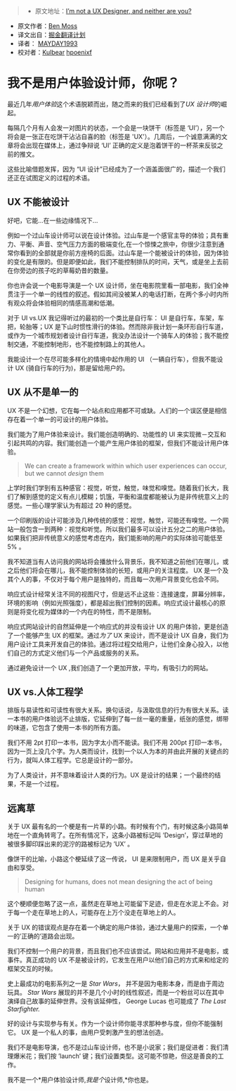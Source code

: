 > * 原文地址：[I’m not a UX Designer, and neither are you?](http://www.webdesignerdepot.com/2016/08/im-not-a-ux-designer-and-neither-are-you/)
* 原文作者：[Ben Moss](http://www.webdesignerdepot.com/author/Ben-Moss/)
* 译文出自：[掘金翻译计划](https://github.com/xitu/gold-miner)
* 译者： [MAYDAY1993](https://github.com/MAYDAY1993)
* 校对者：[Kulbear](https://github.com/Kulbear)  [hpoenixf](https://github.com/hpoenixf) 

# 我不是用户体验设计师，你呢？

最近几年*用户体验*这个术语脱颖而出，随之而来的我们已经看到了*UX 设计师*的崛起。

每隔几个月有人会发一对图片的状态，一个会是一块饼干（标签是 ‘UI’），另一个将会是一张正在吃饼干沾沾自喜的脸（标签是 'UX'）。几周后，一个诚意满满的文章将会出现在媒体上，通过争辩说 ‘UI’ 正确的定义是泡着饼干的一杯茶来反驳之前的推文。

这些比喻借题发挥，因为 “UI 设计”已经成为了一个涵盖面很广的，描述一个我们还正在试图定义的过程的术语。

## UX 不能被设计

好吧，它能...在一些边缘情况下...

例如一个过山车设计师可以说在设计体验。过山车是一个感官主导的体验；具有重力、平衡、声音、空气压力方面的极端变化,在一个惊悚之旅中，你很少注意到通常你看到的全部就是你前方座椅的后面。过山车是一个能被设计的体验，因为体验的变化是有限的。但是即便如此，我们不能控制排队的时间，天气，或是坐上去前在你旁边的孩子吃的草莓奶昔的数量。

你也许会说一个电影导演是一个 UX 设计师，坐在电影院里看一部电影，我们全神贯注于一个单一的线性的叙述。假如其间没被某人的电话打断，在两个多小时内所有观众将会体验相同的情感高潮和低潮。

对于 UI vs.UX 我记得听过的最初的一个类比是自行车： UI 是自行车，车架，车把，轮胎等；UX 是下山时惯性滑行的体验。然而除非我计划一条环形自行车道，或作为一个城市规划者设计自行车道，我没办法设计一个骑车人的体验；我不能控制交通，不能控制地形，也不能控制路上的其他人。

我能设计一个在尽可能多样化的情境中起作用的 UI （一辆自行车），但我不能设计 UX (骑自行车的行为)，那是留给用户的。

## UX 从不是单一的

 UX 不是一个幻想，它在每一个站点和应用都不可或缺。人们的一个误区便是相信存在着一个单一的可设计的用户体验。

我们能为了用户体验来设计。我们能创造明确的、功能性的 UI 来实现微－交互和引起共鸣的内容。我们能创造一个能产生用户体验的框架，但我们不能设计用户体验。
> We can create a framework within which user experiences can occur, but we cannot *design* them

上学时我们学到有五种感官：视觉，听觉，触觉，味觉和嗅觉。随着我们长大，我们了解到感觉的定义有点儿模糊；饥饿，平衡和温度都能被认为是非传统意义上的感觉。一些心理学家认为有超过 20 种的感觉。

一个印刷版的设计可能涉及几种传统的感觉：视觉，触觉，可能还有嗅觉。一个网站一般包含一到两种：视觉和听觉。所以我们最多可以设计五分之二的用户体验。如果我们把非传统意义的感觉考虑在内，我们能影响的用户的实际体验可能低至 5% 。

我不知道当有人访问我的网站将会播放什么背景乐，我不知道之前他们在哪儿，或之后他们将会在哪儿，我不能控制体验的长短，或用户的关注程度。 UX 是一个及其个人的事，不仅对于每个用户是独特的，而且每一次用户背景变化也会不同。

响应式设计经常关注不同的视图尺寸，但是远不止这些：连接速度，屏幕分辨率，环境的影响（例如光照强度），都是超出我们控制的因素。响应式设计最核心的原则是将变化视为媒体的一个内在的特性，而不是限制。

响应式网站设计的自然延伸是一个响应式的并没有设计 UX 的用户体验，更是创造了一个能够产生 UX 的框架。通过*为了* UX 来设计，而不是设计 UX 自身，我们为用户设计工具来开发自己的体验。通过将过程交给用户，让他们全身心投入，以他们自己的方式定义他们与一个产品或服务的关系。

通过避免设计一个 UX ,我们创造了一个更加开放，平均，有吸引力的网站。

## UX vs.人体工程学
排版与易读性和可读性有很大关系。换句话说，与汲取信息的行为有很大关系。读一本书的用户体验远不止排版，它延伸到了每一丝一毫的重量，纸张的感觉，绑带的味道，它包含了使用一本书的所有方面。

我们不用 2pt 打印一本书，因为字太小而不能读。我们不用 200pt 打印一本书，因为一页上没几个字。为人类而设计，找到一个以人为本的并由此开展的关键点的行为，就叫人体工程学。它总是设计的一部分。

为了人类设计，并不意味着设计人类的行为。UX 是设计的结果；一个最终的结果，不是一个过程。

## 远离草

关于 UX 最有名的一个梗是有一片草的小路。有时候有个门，有时候这条小路简单地在一个直角转弯了。在所有情况下，这条小路被标记叫 ’Design’，穿过草地的被很多脚印踩出来的泥泞的路被标记为 ’UX’ 。

像饼干的比喻，小路这个梗延续了这一传说， UI 是来限制用户，而 UX 是关乎自由和享受。
> Designing for humans, does not mean designing the act of being human

这个梗顺便忽略了这一点，虽然走在草地上可能留下足迹，但走在水泥上不会。对于每一个走在草地上的人，可能存在上万个没走在草地上的人。

关于 UX 的错误观点是存在着一个确定的用户体验，通过大量用户的探索，一个单一的’正确的’道路会出现。

我们不控制一个用户的背景，而且我们也不应该尝试。网站和应用并不是电影，或事件。真正成功的 UX 不是被设计的，它发生在用户以他们自己的方式来和给定的框架交互的时候。

史上最成功的电影系列之一是 *Star Wars*， 并不是因为电影本身，而是由于周边玩具。 *Star Wars* 展现的并不是几个小时的线性叙述，而是一个粉丝可以在其中演绎自己故事的延伸世界。没有该延伸性， George Lucas 也可能成了 *The Last Starfighter.*

好的设计与实现参与有关。作为一个设计师你能寻求那种参与度，但你不能强制它。 UX 是一个私人的事，由用户受刺激产生的想法创造。

我们不是电影导演，也不是过山车设计师，也不是小说家；我们是促进者：我们清理爆米花；我们按 ’launch’ 键；我们设置类型。这可能不惊艳，但这是善良的工作。

我不是一个*用户体验设计师,*我是个*设计师,*你也是。
